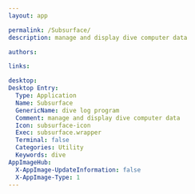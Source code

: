 ```yaml
---
layout: app

permalink: /Subsurface/
description: manage and display dive computer data

authors:

links:

desktop:
Desktop Entry:
  Type: Application
  Name: Subsurface
  GenericName: dive log program
  Comment: manage and display dive computer data
  Icon: subsurface-icon
  Exec: subsurface.wrapper
  Terminal: false
  Categories: Utility
  Keywords: dive
AppImageHub:
  X-AppImage-UpdateInformation: false
  X-AppImage-Type: 1
---
```

